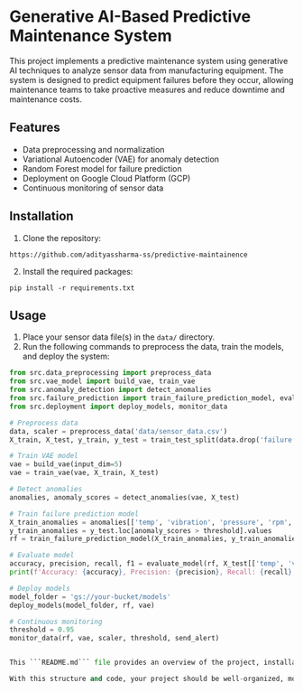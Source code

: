 # Generative AI-Based Predictive Maintenance System

This project implements a predictive maintenance system using generative AI techniques to analyze sensor data from manufacturing equipment. The system is designed to predict equipment failures before they occur, allowing maintenance teams to take proactive measures and reduce downtime and maintenance costs.

## Features

- Data preprocessing and normalization
- Variational Autoencoder (VAE) for anomaly detection
- Random Forest model for failure prediction
- Deployment on Google Cloud Platform (GCP)
- Continuous monitoring of sensor data

## Installation

1. Clone the repository:

```
https://github.com/adityassharma-ss/predictive-maintainence
```

2. Install the required packages:

```pip install -r requirements.txt```


## Usage

1. Place your sensor data file(s) in the `data/` directory.
2. Run the following commands to preprocess the data, train the models, and deploy the system:

```python
from src.data_preprocessing import preprocess_data
from src.vae_model import build_vae, train_vae
from src.anomaly_detection import detect_anomalies
from src.failure_prediction import train_failure_prediction_model, evaluate_model
from src.deployment import deploy_models, monitor_data

# Preprocess data
data, scaler = preprocess_data('data/sensor_data.csv')
X_train, X_test, y_train, y_test = train_test_split(data.drop('failure', axis=1), data['failure'], test_size=0.2, random_state=42)

# Train VAE model
vae = build_vae(input_dim=5)
vae = train_vae(vae, X_train, X_test)

# Detect anomalies
anomalies, anomaly_scores = detect_anomalies(vae, X_test)

# Train failure prediction model
X_train_anomalies = anomalies[['temp', 'vibration', 'pressure', 'rpm', 'load']].values
y_train_anomalies = y_test.loc[anomaly_scores > threshold].values
rf = train_failure_prediction_model(X_train_anomalies, y_train_anomalies)

# Evaluate model
accuracy, precision, recall, f1 = evaluate_model(rf, X_test[['temp', 'vibration', 'pressure', 'rpm', 'load']].values, y_test)
print(f'Accuracy: {accuracy}, Precision: {precision}, Recall: {recall}, F1-score: {f1}')

# Deploy models
model_folder = 'gs://your-bucket/models'
deploy_models(model_folder, rf, vae)

# Continuous monitoring
threshold = 0.95
monitor_data(rf, vae, scaler, threshold, send_alert)


This ```README.md``` file provides an overview of the project, installation instructions, usage examples, contributing guidelines, and license information.

With this structure and code, your project should be well-organized, modular, and easier to maintain and extend. Additionally, the separation of concerns and the inclusion of unit tests promote code quality and testability.
